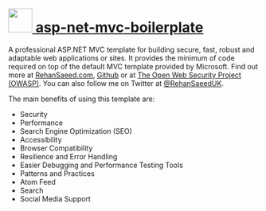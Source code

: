 # [<img src="https://cdn.rawgit.com/AdmiringWorm/chocolatey-packages/957ba0eb33d9a9aacfc4cb81bddd95939e4712a0/icons/asp-net-mvc-boilerplate.png" height="48" width="48" /> asp-net-mvc-boilerplate](https://chocolatey.org/packages/asp-net-mvc-boilerplate)

A professional ASP.NET MVC template for building secure, fast, robust and adaptable web applications or sites. It provides the minimum of code required on top of the default MVC	template provided by Microsoft. Find out more at [RehanSaeed.com](http://rehansaeed.com/asp-net-mvc-boilerplate/), [Github](https://github.com/RehanSaeed/ASP.NET-MVC-Boilerplate) or at [The Open Web Security Project (OWASP)](https://www.owasp.org/index.php/OWASP_ASP.NET_MVC_Boilerplate_Project). You can also follow me on Twitter at [@RehanSaeedUK](https://twitter.com/rehansaeeduk).

The main benefits of using this template are:
- Security
- Performance
- Search Engine Optimization (SEO)
- Accessibility
- Browser Compatibility
- Resilience and Error Handling
- Easier Debugging and Performance Testing Tools
- Patterns and Practices
- Atom Feed
- Search
- Social Media Support
